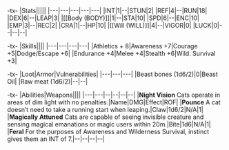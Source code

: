 -tx-
|Stats|||||
|---|---|---|---|---|
|INT|1|--|STUN|2|
|REF|4|--|RUN|18|
|DEX|6|--|LEAP|3|
|[[Body (BODY)]]|1|--|STA|10|
|SPD|6|--|ENC|10|
|EMP|3|--|REC|2|
|CRA|1|--|HP|10|
|[[Will (WILL)]]|4|--|VIGOR|0|
|LUCK|0|--|--|--|

-tx-
|Skills||||
|---|---|---|---|
|Athletics + 8|Awareness +7|Courage +5|Dodge/Escape +6|
|Endurance +4|Melee +4|Stealth +6|Wild. Survival +3|

-tx-
|Loot|Armor|Vulnerabilities|
|---|---|---|
|Beast bones (1d6/2)|0|Beast Oil|
|Raw meat (1d6/2)|--|--|

-tx-
|Abilities|Weapons||||
|---|---|--|--|--|--|
|**Night Vision** Cats operate in areas of dim light with no penalties.|Name|DMG|Effect|ROF|
|**Pounce** A cat doesn’t need to take a running start when leaping.|Claw|1d6/2|N/A|1|
|**Magically Attuned** Cats are capable of seeing invisible creature and sensing magical emanations or magic users within 20m.|Bite|1d6|N/A|1|
|**Feral** For the purposes of Awareness and Wilderness Survival, instinct gives them an INT of 7.|--|--|--|--|